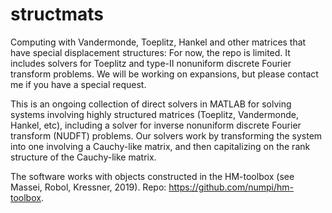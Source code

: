 # structmats
Computing with Vandermonde, Toeplitz, Hankel and other matrices that have special displacement structures:
For now, the repo is limited. It includes solvers for Toeplitz and type-II nonuniform discrete Fourier transform problems. We will be working on expansions, but please contact me if you have a special request. 

This is an ongoing collection of direct solvers in MATLAB for solving systems involving highly structured matrices (Toeplitz, Vandermonde, Hankel, etc), including a solver for inverse nonuniform discrete Fourier transform (NUDFT) problems. Our solvers work by transforming the system into one involving a Cauchy-like matrix, and then capitalizing on the rank structure of the Cauchy-like matrix. 

The software works with objects constructed in the HM-toolbox (see Massei, Robol, Kressner, 2019). Repo: https://github.com/numpi/hm-toolbox. 


